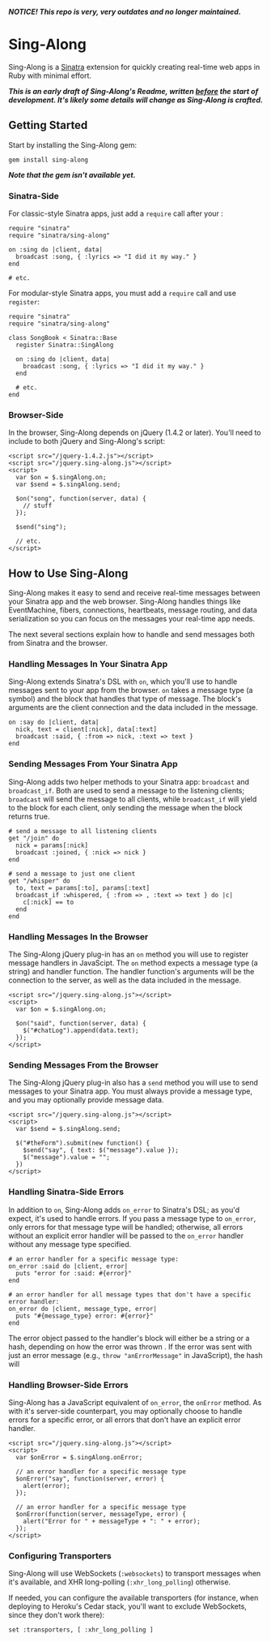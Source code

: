 _**NOTICE! This repo is very, very outdates and no longer maintained.**_

# Sing-Along

Sing-Along is a [Sinatra](http://sinatrarb.com) extension for quickly creating real-time web apps in Ruby with minimal effort.

_**This is an early draft of Sing-Along's Readme, written [before](http://tom.preston-werner.com/2010/08/23/readme-driven-development.html) the start of development. It's likely some details will change as Sing-Along is crafted.**_ 

## Getting Started

Start by installing the Sing-Along gem: 
    
    gem install sing-along
    
_**Note that the gem isn't available yet.**_

### Sinatra-Side

For classic-style Sinatra apps, just add a `require` call after your :

    require "sinatra"
    require "sinatra/sing-along"
    
    on :sing do |client, data|
      broadcast :song, { :lyrics => "I did it my way." }
    end
    
    # etc.
    
For modular-style Sinatra apps, you must add a `require` call and use `register`:

    require "sinatra"
    require "sinatra/sing-along"
    
    class SongBook < Sinatra::Base
      register Sinatra::SingAlong
      
      on :sing do |client, data|
        broadcast :song, { :lyrics => "I did it my way." }
      end

      # etc.
    end

### Browser-Side

In the browser, Sing-Along depends on jQuery (1.4.2 or later). You'll need to include to both jQuery and Sing-Along's script:

    <script src="/jquery-1.4.2.js"></script>
    <script src="/jquery.sing-along.js"></script>
    <script>
      var $on = $.singAlong.on;
      var $send = $.singAlong.send;
      
      $on("song", function(server, data) {
        // stuff
      });
      
      $send("sing");
      
      // etc.
    </script>

## How to Use Sing-Along

Sing-Along makes it easy to send and receive real-time messages between your Sinatra app and the web browser. Sing-Along handles things like EventMachine, fibers, connections, heartbeats, message routing, and data serialization so you can focus on the messages your real-time app needs. 

The next several sections explain how to handle and send messages both from Sinatra and the browser.

### Handling Messages In Your Sinatra App

Sing-Along extends Sinatra's DSL with `on`, which you'll use to handle messages sent to your app from the browser. `on` takes a message type (a symbol) and the block that handles that type of message. The block's arguments are the client connection and the data included in the message.

    on :say do |client, data|
      nick, text = client[:nick], data[:text]
      broadcast :said, { :from => nick, :text => text }
    end

### Sending Messages From Your Sinatra App

Sing-Along adds two helper methods to your Sinatra app: `broadcast` and `broadcast_if`. Both are used to send a message to the listening clients; `broadcast` will send the message to all clients, while `broadcast_if` will yield to the block for each client, only sending the message when the block returns true.

    # send a message to all listening clients
    get "/join" do
      nick = params[:nick]
      broadcast :joined, { :nick => nick }
    end

    # send a message to just one client
    get "/whisper" do
      to, text = params[:to], params[:text]
      broadcast_if :whispered, { :from => , :text => text } do |c|
        c[:nick] == to
      end 
    end
    
### Handling Messages In the Browser

The Sing-Along jQuery plug-in has an `on` method you will use to register message handlers in JavaScipt. The `on` method expects a message type (a string) and handler function. The handler function's arguments will be the connection to the server, as well as the data included in the message.

    <script src="/jquery.sing-along.js"></script>
    <script>
      var $on = $.singAlong.on;
      
      $on("said", function(server, data) {
        $("#chatLog").append(data.text);
      });
    </script>

### Sending Messages From the Browser

The Sing-Along jQuery plug-in also has a `send` method you will use to send messages to your Sinatra app. You must always provide a message type, and you may optionally provide message data.

    <script src="/jquery.sing-along.js"></script>
    <script>
      var $send = $.singAlong.send;
    
      $("#theForm").submit(new function() {
        $send("say", { text: $("message").value });
        $("message").value = "";
      })
    </script>

### Handling Sinatra-Side Errors

In addition to `on`, Sing-Along adds `on_error` to Sinatra's DSL; as you'd expect, it's used to handle errors. If you pass a message type to `on_error`, only errors for that message type will be handled; otherwise, all errors without an explicit error handler will be passed to the `on_error` handler without any message type specified.

    # an error handler for a specific message type:
    on_error :said do |client, error|
      puts "error for :said: #{error}"
    end
    
    # an error handler for all message types that don't have a specific error handler:
    on_error do |client, message_type, error|
      puts "#{message_type} error: #{error}"
    end

The error object passed to the handler's block will either be a string or a hash, depending on how the error was thrown . If the error was sent with just an error message (e.g., `throw "anErrorMessage"` in JavaScript), the hash will 

### Handling Browser-Side Errors

Sing-Along has a JavaScript equivalent of `on_error`, the `onError` method. As with it's server-side counterpart, you may optionally choose to handle errors for a specific error, or all errors that don't have an explicit error handler.

    <script src="/jquery.sing-along.js"></script>
    <script>
      var $onError = $.singAlong.onError;
  
      // an error handler for a specific message type
      $onError("say", function(server, error) {
        alert(error);
      });
      
      // an error handler for a specific message type
      $onError(function(server, messageType, error) {
        alert("Error for " + messageType + ": " + error);
      });
    </script>

### Configuring Transporters

Sing-Along will use WebSockets (`:websockets`) to transport messages when it's available, and XHR long-polling (`:xhr_long_polling`) otherwise.

If needed, you can configure the available transporters (for instance, when deploying to Heroku's Cedar stack, you'll want to exclude WebSockets, since they don't work there):

    set :transporters, [ :xhr_long_polling ]
